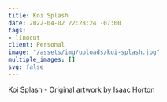 ```yaml
---
title: Koi Splash
date: 2022-04-02 22:28:24 -07:00
tags:
- linocut
client: Personal
image: "/assets/img/uploads/koi-splash.jpg"
multiple_images: []
svg: false
---
```


Koi Splash - Original artwork by Isaac Horton